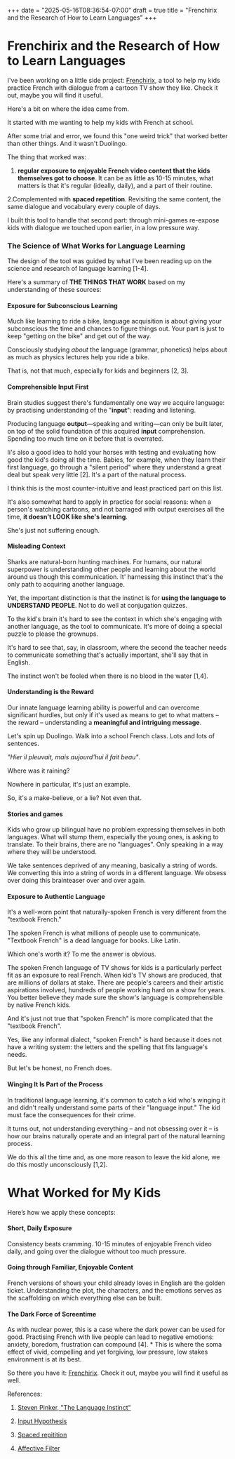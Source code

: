 +++
date = "2025-05-16T08:36:54-07:00"
draft = true
title = "Frenchirix and the Research of How to Learn Languages"
+++

# **Frenchirix and the Research of How to Learn Languages**

I've been working on a little side project: [Frenchirix](https://frenchirix.borzov.ca), a tool to help my kids practice French with dialogue from a cartoon TV show they like. Check it out, maybe you will find it useful.

Here's a bit on where the idea came from. 

It started with me wanting to help my kids with French at school.

After some trial and error, we found this "one weird trick" that worked better than other things. And it wasn't Duolingo.

The thing that worked was:
1.  **regular exposure to enjoyable French video content that the kids themselves got to choose**. It can be as little as 10-15 minutes, what matters is that it's regular (ideally, daily), and a part of their routine.

2.Complemented with **spaced repetition**. Revisiting the same content, the same dialogue and vocabulary every couple of days. 

I built this tool to handle that second part: through mini-games re-expose kids with dialogue we touched upon earlier, in a low pressure way.

### The Science of What Works for Language Learning

The design of the tool was guided by what I've been reading up on the science and research of language learning [1-4].

Here's a summary of **THE THINGS THAT WORK** based on my understanding of these sources:

#### Exposure for Subconscious Learning
Much like learning to ride a bike, language acquisition is about giving your subconscious the time and chances to figure things out. Your part is just to keep "getting on the bike" and get out of the way. 

Consciously studying *about* the language (grammar, phonetics) helps about as much as physics lectures help you ride a bike. 

That is, not that much, especially for kids and beginners [2, 3].  

#### Comprehensible Input First
Brain studies suggest there's fundamentally one way we acquire language: by practising understanding of the "**input**": reading and listening.

Producing language **output**—speaking and writing—can only be built later, on top of the solid foundation of this acquired **input** comprehension. Spending too much time on it before that is overrated. 

Ii's also a good idea to hold your horses with testing and evaluating how good the kid's doing all the time. Babies, for example, when they learn their first language, go through a "silent period" where they understand a great deal but speak very little [2]. It's a part of the natural process.

I think this is the most counter-intuitive and least practiced part on this list. 

It's also somewhat hard to apply in practice for social reasons: when a person's watching cartoons, and not barraged with output exercises all the time, **it doesn't LOOK like she's learning**. 

She's just not suffering enough. 

#### Misleading Context
Sharks are natural-born hunting machines. For humans, our natural superpower is understanding other people and learning about the world around us though this communication. It' harnessing this instinct that's the only path to acquiring another language. 

Yet, the important distinction is that the instinct is for **using the language to UNDERSTAND PEOPLE**. Not to do well at conjugation quizzes. 

To the kid's brain it's hard to see the context in which she's engaging with another language, as the tool to communicate. It's more of doing a special puzzle to please the grownups. 

It's hard to see that, say, in classroom, where the second the teacher needs to communicate something that's actually important, she'll say that in English.

The instinct won't be fooled when there is no blood in the water [1,4].

#### Understanding is the Reward

Our innate language learning ability is powerful and can overcome significant hurdles, but only if it's used as  means to get to what matters  – the reward  –  understanding a **meaningful and intriguing message**. 

Let's spin up Duolingo. Walk into a school French class. Lots and lots of sentences.


*"Hier il pleuvait, mais aujourd'hui il fait beau"*. 

Where was it raining? 

Nowhere in particular, it's just an example. 

So, it's a make-believe, or a lie? Not even that.


#### Stories and games

Kids who grow up bilingual have no problem expressing themselves in both languages. What will stump them, especially the young ones, is asking to translate. To their brains, there are no "languages". Only speaking in a way where they will be understood.

We take sentences deprived of any meaning, basically a string of words. We converting this into a string of words in a different language.  We obsess over doing this brainteaser over and over again.





#### Exposure to Authentic Language
It's a well-worn point that naturally-spoken French is very different from the "textbook French."

The spoken French is what millions of people use to communicate. 
"Textbook French" is a dead language for books. Like Latin. 

Which one's worth it? To me the answer is obvious. 
 
The spoken French language of TV shows for kids is a particularly perfect fit as an  exposure to real French. When kid's TV shows are produced, that are millions of dollars at stake. There are people's careers and their artistic aspirations involved, hundreds of people working hard on a show for years. You better believe they made sure the show's language is comprehensible by native French kids.  

And it's just not true that "spoken French" is more complicated that the "textbook French". 

Yes, like any informal dialect, "spoken French" is hard because it does not have a writing system: the letters and the spelling that fits language's needs.

But let's be honest, no French does.

#### Winging It Is Part of the Process 
In traditional language learning, it's common to catch a kid who's winging it and didn't really understand some parts of their "language input." The kid must face the consequences for their crime. 

It turns out, not understanding everything – and not obsessing over it – is how our brains naturally operate and an integral part of the natural learning process. 

We do this all the time and, as one more reason to leave the kid alone, we do this mostly unconsciously \[1,2\].

# **What Worked for My Kids**

Here’s how we apply these concepts:

####  Short, Daily Exposure 
Consistency beats cramming. 10-15 minutes of enjoyable French video daily, and going over the dialogue without too much pressure.  

####   Going through Familiar, Enjoyable Content
French versions of shows your child already loves in English are the golden ticket. Understanding the plot, the characters, and the emotions serves as the scaffolding on which everything else can be built.  

####  The Dark Force of Screentime
As with nuclear power, this is a case where the dark power can be used for good. Practising French with live people can lead to negative emotions:  anxiety, boredom, frustration can compound [4].
* 
This is where the soma effect of vivid, compelling and yet forgiving, low pressure, low stakes environment is at its best.
  
So there you have it: [Frenchirix](https://frenchirix.borzov.ca). Check it out, maybe you will find it useful as well.

References:

1. [Steven Pinker, "The Language Instinct"](https://en.wikipedia.org/wiki/The_Language_Instinct)

2. [Input Hypothesis](https://en.wikipedia.org/wiki/Input_hypothesis)

3. [Spaced repitition](https://www.reddit.com/r/Anki/comments/11xjdnx/how_to_use_spaced_repetition_for_language_learning/)

4. [Affective Filter](https://www.fabulingua.com/the-affective-filter-and-language-learning/)